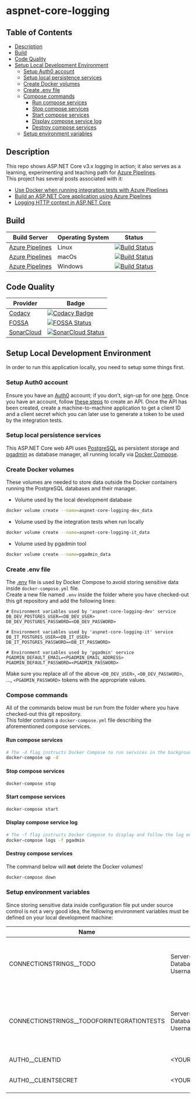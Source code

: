 # aspnet-core-logging

## Table of Contents

- [Description](#description)
- [Build](#build)
- [Code Quality](#code-quality)
- [Setup Local Development Environment](#setup-local-development-environment)
  - [Setup Auth0 account](#setup-auth0-account)
  - [Setup local persistence services](#setup-local-persistence-services)
  - [Create Docker volumes](#create-docker-volumes)
  - [Create .env file](#create-env-file)
  - [Compose commands](#compose-commands)
    - [Run compose services](#run-compose-services)
    - [Stop compose services](#stop-compose-services)
    - [Start compose services](#start-compose-services)
    - [Display compose service log](#display-compose-service-log)
    - [Destroy compose services](#destroy-compose-services)
  - [Setup environment variables](#setup-environment-variables)

## Description

This repo shows ASP.NET Core v3.x logging in action; it also serves as a learning, experimenting and teaching path for [Azure Pipelines](https://azure.microsoft.com/en-us/services/devops/pipelines/).  
This project has several posts associated with it:

- [Use Docker when running integration tests with Azure Pipelines](https://crossprogramming.com/2019/12/27/use-docker-when-running-integration-tests-with-azure-pipelines.html)
- [Build an ASP.NET Core application using Azure Pipelines](https://crossprogramming.com/2019/03/17/build-asp-net-core-app-using-azure-pipelines.html)
- [Logging HTTP context in ASP.NET Core](https://crossprogramming.com/2018/12/27/logging-http-context-in-asp-net-core.html)

## Build

| Build Server                                                                    | Operating System | Status                                                                                                                                                                                                                                                          |
| ------------------------------------------------------------------------------- | ---------------- | --------------------------------------------------------------------------------------------------------------------------------------------------------------------------------------------------------------------------------------------------------------- |
| [Azure Pipelines](https://azure.microsoft.com/en-us/services/devops/pipelines/) | Linux            | [![Build Status](https://dev.azure.com/satrapu/aspnet-core-logging/_apis/build/status/ci-pipeline?branchName=master&jobName=Run%20on%20Linux)](https://dev.azure.com/satrapu/aspnet-core-logging/_build/latest?definitionId=2&branchName=master)                |
| [Azure Pipelines](https://azure.microsoft.com/en-us/services/devops/pipelines/) | macOs            | [![Build Status](https://dev.azure.com/satrapu/aspnet-core-logging/_apis/build/status/ci-pipeline?branchName=master&jobName=Run%20on%20macOS)](https://dev.azure.com/satrapu/aspnet-core-logging/_build/latest?definitionId=2&branchName=master)                |
| [Azure Pipelines](https://azure.microsoft.com/en-us/services/devops/pipelines/) | Windows          | [![Build Status](https://dev.azure.com/satrapu/aspnet-core-logging/_apis/build/status/ci-pipeline?branchName=master&jobName=Run%20on%20Windows)](https://dev.azure.com/satrapu/aspnet-core-logging/_build/latest?definitionId=2&branchName=master)              |

## Code Quality

| Provider                                  | Badge                                                                                                                                                                                                                  |
| ----------------------------------------- | ---------------------------------------------------------------------------------------------------------------------------------------------------------------------------------------------------------------------- |
| [Codacy](https://www.codacy.com/)         | [![Codacy Badge](https://api.codacy.com/project/badge/Grade/001d9d7bbf43459aae186c7d8cd49858)](https://www.codacy.com/app/satrapu/aspnet-core-logging)                                                                 |
| [FOSSA](https://fossa.com/)               | [![FOSSA Status](https://app.fossa.io/api/projects/git%2Bgithub.com%2Fsatrapu%2Faspnet-core-logging.svg?type=shield)](https://app.fossa.io/projects/git%2Bgithub.com%2Fsatrapu%2Faspnet-core-logging?ref=badge_shield) |
| [SonarCloud](https://sonarcloud.io/about) | [![SonarCloud Status](https://sonarcloud.io/api/project_badges/measure?project=aspnet-core-logging&metric=alert_status)](https://sonarcloud.io/dashboard?id=aspnet-core-logging&branch=master)                         |

## Setup Local Development Environment

In order to run this application locally, you need to setup some things first.

### Setup Auth0 account

Ensure you have an [Auth0](https://auth0.com) account; if you don't, sign-up for one [here](https://auth0.com/signup).
Once you have an account, follow [these steps](https://auth0.com/docs/getting-started/set-up-api) to create an API.
Once the API has been created, create a machine-to-machine application to get a client ID and a client secret which you can later use to generate a token to be used by the integration tests.

### Setup local persistence services

This ASP.NET Core web API uses [PostgreSQL](https://www.postgresql.org/) as persistent storage and [pgadmin](https://www.pgadmin.org/) as database manager, all running locally via [Docker Compose](https://github.com/docker/compose).

### Create Docker volumes

These volumes are needed to store data outside the Docker containers running the PostgreSQL databases and their manager.

- Volume used by the local development database

```bash
docker volume create --name=aspnet-core-logging-dev_data
```

- Volume used by the integration tests when run locally

```bash
docker volume create --name=aspnet-core-logging-it_data
```

- Volume used by pgadmin tool

```bash
docker volume create --name=pgadmin_data
```

### Create .env file

The [.env](https://docs.docker.com/compose/env-file/) file is used by Docker Compose to avoid storing sensitive data inside `docker-compose.yml` file.  
Create a new file named `.env` inside the folder where you have checked-out this git repository and add the following lines:

```properties
# Environment variables used by 'aspnet-core-logging-dev' service
DB_DEV_POSTGRES_USER=<DB_DEV_USER>
DB_DEV_POSTGRES_PASSWORD=<DB_DEV_PASSWORD>

# Environment variables used by 'aspnet-core-logging-it' service
DB_IT_POSTGRES_USER=<DB_IT_USER>
DB_IT_POSTGRES_PASSWORD=<DB_IT_PASSWORD>

# Environment variables used by 'pgadmin' service
PGADMIN_DEFAULT_EMAIL=<PGADMIN_EMAIL_ADDRESS>
PGADMIN_DEFAULT_PASSWORD=<PGADMIN_PASSWORD>
```

Make sure you replace all of the above `<DB_DEV_USER>`, `<DB_DEV_PASSWORD>`, ..., `<PGADMIN_PASSWORD>` tokens with the appropriate values.  

### Compose commands

All of the commands below must be run from the folder where you have checked-out this git repository.  
This folder contains a `docker-compose.yml` file describing the aforementioned compose services.

#### Run compose services

```bash
# The -d flag instructs Docker Compose to run services in the background
docker-compose up -d
```

#### Stop compose services

```bash
docker-compose stop
```

#### Start compose services

```bash
docker-compose start
```

#### Display compose service log

```bash
# The -f flag instructs Docker Compose to display and follow the log entries of the 'pgadmin' service
docker-compose logs -f pgadmin
```

#### Destroy compose services

The command below will **not** delete the Docker volumes!

```bash
docker-compose down
```

### Setup environment variables

Since storing sensitive data inside configuration file put under source control is not a very good idea,
the following environment variables must be defined on your local development machine:

| Name                                       | Value                                                                                          | Description                                                      |
| ------------------------------------------ | ---------------------------------------------------------------------------------------------- | ---------------------------------------------------------------- |
| CONNECTIONSTRINGS__TODO                    | Server=localhost; Port=5432; Database=aspnet-core-logging-dev; Username=satrapu; Password=***; | The connection string pointing to the local development database |
| CONNECTIONSTRINGS__TODOFORINTEGRATIONTESTS | Server=localhost; Port=5433; Database=aspnet-core-logging-it; Username=satrapu; Password=***;  | The connection string pointing to the integration tests database |
| AUTH0__CLIENTID                            | <YOUR_AUTH0_TEST_CLIENT_ID>                                                                    | The Auth0 test client id                                         |
| AUTH0__CLIENTSECRET                        | <YOUR_AUTH0_TEST_CLIENT_SECRET>                                                                | The Auth0 test client secret                                     |
